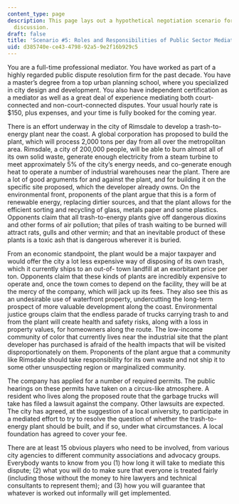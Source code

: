 ```yaml
---
content_type: page
description: This page lays out a hypothetical negotiation scenario for thought and
  discussion.
draft: false
title: 'Scenario #5: Roles and Responsibilities of Public Sector Mediators'
uid: d385740e-ce43-4798-92a5-9e2f16b929c5
---
```

You are a full-time professional mediator. You have worked as part of a highly regarded public dispute resolution firm for the past decade. You have a master’s degree from a top urban planning school, where you specialized in city design and development. You also have independent certification as a mediator as well as a great deal of experience mediating both court-connected and non-court-connected disputes. Your usual hourly rate is $150, plus expenses, and your time is fully booked for the coming year. 

There is an effort underway in the city of Rimsdale to develop a trash-to-energy plant near the coast. A global corporation has proposed to build the plant, which will process 2,000 tons per day from all over the metropolitan area. Rimsdale, a city of 200,000 people, will be able to burn almost all of its own solid waste, generate enough electricity from a steam turbine to meet approximately 5% of the city’s energy needs, and co-generate enough heat to operate a number of industrial warehouses near the plant. There are a lot of good arguments for and against the plant, and for building it on the specific site proposed, which the developer already owns. On the environmental front, proponents of the plant argue that this is a form of renewable energy, replacing dirtier sources, and that the plant allows for the efficient sorting and recycling of glass, metals paper and some plastics. Opponents claim that all trash-to-energy plants give off dangerous dioxins and other forms of air pollution; that piles of trash waiting to be burned will attract rats, gulls and other vermin; and that an inevitable product of these plants is a toxic ash that is dangerous wherever it is buried. 

From an economic standpoint, the plant would be a major taxpayer and would offer the city a lot less expensive way of disposing of its own trash, which it currently ships to an out-of- town landfill at an exorbitant price per ton. Opponents claim that these kinds of plants are incredibly expensive to operate and, once the town comes to depend on the facility, they will be at the mercy of the company, which will jack up its fees. They also see this as an undesirable use of waterfront property, undercutting the long-term prospect of more valuable development along the coast. Environmental justice groups claim that the endless parade of trucks carrying trash to and from the plant will create health and safety risks, along with a loss in property values, for homeowners along the route. The low-income community of color that currently lives near the industrial site that the plant developer has purchased is afraid of the health impacts that will be visited disproportionately on them. Proponents of the plant argue that a community like Rimsdale should take responsibility for its own waste and not ship it to some other unsuspecting region or marginalized community. 

The company has applied for a number of required permits. The public hearings on these permits have taken on a circus-like atmosphere. A resident who lives along the proposed route that the garbage trucks will take has filed a lawsuit against the company. Other lawsuits are expected. The city has agreed, at the suggestion of a local university, to participate in a mediated effort to try to resolve the question of whether the trash-to- energy plant should be built, and if so, under what circumstances. A local foundation has agreed to cover your fee. 

There are at least 15 obvious players who need to be involved, from various city agencies to different community associations and advocacy groups. Everybody wants to know from you (1) how long it will take to mediate this dispute; (2) what you will do to make sure that everyone is treated fairly (including those without the money to hire lawyers and technical consultants to represent them); and (3) how you will guarantee that whatever is worked out informally will get implemented.
